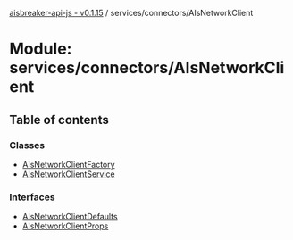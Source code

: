 [aisbreaker-api-js - v0.1.15](../README.md) / services/connectors/AIsNetworkClient

# Module: services/connectors/AIsNetworkClient

## Table of contents

### Classes

- [AIsNetworkClientFactory](../classes/services_connectors_AIsNetworkClient.AIsNetworkClientFactory.md)
- [AIsNetworkClientService](../classes/services_connectors_AIsNetworkClient.AIsNetworkClientService.md)

### Interfaces

- [AIsNetworkClientDefaults](../interfaces/services_connectors_AIsNetworkClient.AIsNetworkClientDefaults.md)
- [AIsNetworkClientProps](../interfaces/services_connectors_AIsNetworkClient.AIsNetworkClientProps.md)
